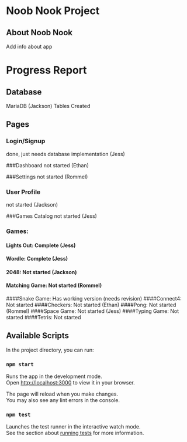 # Noob Nook Project

## About Noob Nook

Add info about app

# Progress Report

## Database
MariaDB (Jackson)
Tables Created


## Pages

### Login/Signup
done, just needs database implementation (Jess)

###Dashboard
not started (Ethan)

###Settings
not started (Rommel)

### User Profile
not started (Jackson)

###Games Catalog
not started (Jess)

### Games:

#### Lights Out: Complete (Jess)
#### Wordle: Complete (Jess)
#### 2048: Not started (Jackson)
#### Matching Game: Not started (Rommel)
####Snake Game: Has working version (needs revision)
####Connect4: Not started
####Checkers: Not started (Ethan)
####Pong: Not started (Rommel)
####Space Game: Not started (Jess)
####Typing Game: Not started
####Tetris: Not started


## Available Scripts

In the project directory, you can run:

### `npm start`

Runs the app in the development mode.\
Open [http://localhost:3000](http://localhost:3000) to view it in your browser.

The page will reload when you make changes.\
You may also see any lint errors in the console.

### `npm test`

Launches the test runner in the interactive watch mode.\
See the section about [running tests](https://facebook.github.io/create-react-app/docs/running-tests) for more information.
